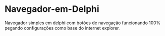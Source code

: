 # Navegador-em-Delphi
Navegador simples em delphi
com botões de navegação
funcionando 100%
pegando configurações como base do internet explorer.
